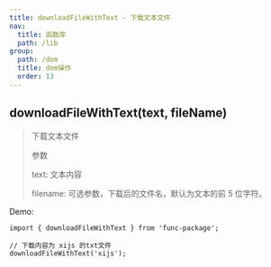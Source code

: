 ```yaml
---
title: downloadFileWithText - 下载文本文件
nav:
  title: 函数库
  path: /lib
group:
  path: /dom
  title: dom操作
  order: 13
---
```


## downloadFileWithText(text, fileName)

> 下载文本文件
>
> 参数
>
> text: 文本内容
>
> filename: 可选参数，下载后的文件名，默认为文本的前 5 位字符。

Demo:

```tsx | pure
import { downloadFileWithText } from 'func-package';

// 下载内容为 xijs 的txt文件
downloadFileWithText('xijs');
```
